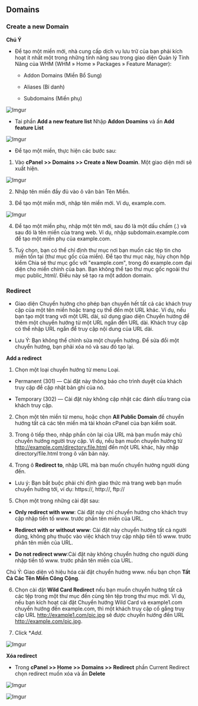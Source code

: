## Domains

### Create a new Domain
**Chú Ý**
- Để tạo một miền mới, nhà cung cấp dịch vụ lưu trữ của bạn phải kích hoạt ít nhất một trong những tính năng sau trong giao diện Quản lý Tính Năng của WHM (WHM » Home » Packages » Feature Manager):

	- Addon Domains (Miền Bổ Sung)

	- Aliases (Bí danh)

	- Subdomains (Miền phụ)

![Imgur](https://i.imgur.com/65h0sDC.png)

- Tai phần **Add a new feature list** Nhập **Addon Doamins** và ấn **Add feature List**

![Imgur](https://i.imgur.com/nkY6NmE.png)

- Để tạo một miền, thực hiện các bước sau:

1. Vào **cPanel >> Domains >> Create a New Doamin**. Một giao diện mới sẽ xuất hiện.

![Imgur](https://i.imgur.com/guT9Pdo.png)

2. Nhập tên miền đầy đủ vào ô văn bản Tên Miền.

3. Để tạo một miền mới, nhập tên miền mới. Ví dụ, example.com.

![Imgur](https://i.imgur.com/lIWeClh.png)

4. Để tạo một miền phụ, nhập một tên mới, sau đó là một dấu chấm (.) và sau đó là tên miền của trang web. Ví dụ, nhập subdomain.example.com để tạo một miền phụ của example.com.

5. Tuỳ chọn, bạn có thể chỉ định thư mục nơi bạn muốn các tệp tin cho miền tồn tại (thư mục gốc của miền). Để tạo thư mục này, hủy chọn hộp kiểm Chia sẻ thư mục gốc với "example.com", trong đó example.com đại diện cho miền chính của bạn. Bạn không thể tạo thư mục gốc ngoài thư mục public_html/. Điều này sẽ tạo ra một addon domain.

### Redirect
- Giao diện Chuyển hướng cho phép bạn chuyển hết tất cả các khách truy cập của một tên miền hoặc trang cụ thể đến một URL khác. Ví dụ, nếu bạn tạo một trang với một URL dài, sử dụng giao diện Chuyển hướng để thêm một chuyển hướng từ một URL ngắn đến URL dài. Khách truy cập có thể nhập URL ngắn để truy cập nội dung của URL dài.

- Lưu Ý: Bạn không thể chỉnh sửa một chuyển hướng. Để sửa đổi một chuyển hướng, bạn phải xóa nó và sau đó tạo lại.

**Add a redirect**
1. Chọn một loại chuyển hướng từ menu Loại.

- Permanent (301) — Cài đặt này thông báo cho trình duyệt của khách truy cập để cập nhật bản ghi của nó.
  
- Temporary (302) — Cài đặt này không cập nhật các đánh dấu trang của khách truy cập.

2. Chọn một tên miền từ menu, hoặc chọn **All Public Domain** để chuyển hướng tất cả các tên miền mà tài khoản cPanel của bạn kiểm soát.

3. Trong ô tiếp theo, nhập phần còn lại của URL mà bạn muốn máy chủ chuyển hướng người truy cập. Ví dụ, nếu bạn muốn chuyển hướng từ http://example.com/directory.file.html đến một URL khác, hãy nhập directory/file.html trong ô văn bản này.

4. Trong ô **Redirect to**, nhập URL mà bạn muốn chuyển hướng người dùng đến.

- Lưu ý: Bạn bắt buộc phải chỉ định giao thức mà trang web bạn muốn chuyển hướng tới, ví dụ: https://, http://, ftp://

5. Chọn một trong những cài đặt sau:

- **Only redirect with www**: Cài đặt này chỉ chuyển hướng cho khách truy cập nhập tiền tố www. trước phần tên miền của URL.

- **Redirect with or without www**: Cài đặt này chuyển hướng tất cả người dùng, không phụ thuộc vào việc khách truy cập nhập tiền tố www. trước phần tên miền của URL.

- **Do not redirect www**:Cài đặt này không chuyển hướng cho người dùng nhập tiền tố www. trước phần tên miền của URL.

Chú Ý:
Giao diện vô hiệu hóa cài đặt chuyển hướng www. nếu bạn chọn **Tất Cả Các Tên Miền Công Cộng**.

6. Chọn cài đặt **Wild Card Redirect** nếu bạn muốn chuyển hướng tất cả các tệp trong một thư mục đến cùng tên tệp trong thư mục mới. Ví dụ, nếu bạn kích hoạt cài đặt Chuyển hướng Wild Card và example1.com chuyển hướng đến example.com, thì một khách truy cập cố gắng truy cập URL http://example1.com/pic.jpg sẽ được chuyển hướng đến URL http://example.com/pic.jpg.

7. Click **Add*.

![Imgur](https://i.imgur.com/1mPAy9K.png)

**Xóa redirect**

- Trong **cPanel >> Home >> Domains >> Redirect** phần Current Redirect chọn redirect muốn xóa và ấn **Delete**

![Imgur](https://i.imgur.com/YJgzv3h.png)

![Imgur](https://i.imgur.com/cVtOSkF.png)
